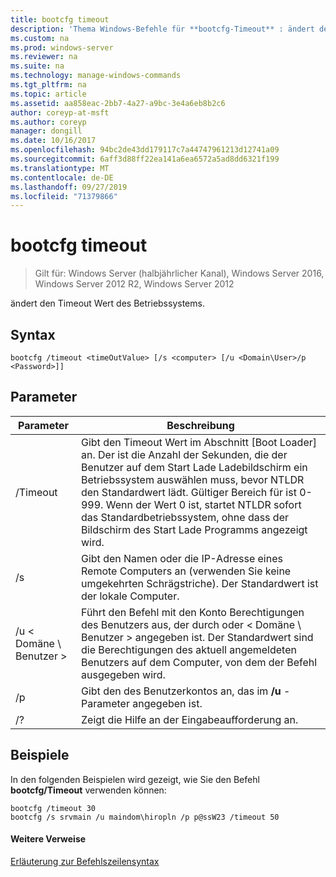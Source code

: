 ```yaml
---
title: bootcfg timeout
description: 'Thema Windows-Befehle für **bootcfg-Timeout** : ändert den Timeout Wert des Betriebssystems.'
ms.custom: na
ms.prod: windows-server
ms.reviewer: na
ms.suite: na
ms.technology: manage-windows-commands
ms.tgt_pltfrm: na
ms.topic: article
ms.assetid: aa858eac-2bb7-4a27-a9bc-3e4a6eb8b2c6
author: coreyp-at-msft
ms.author: coreyp
manager: dongill
ms.date: 10/16/2017
ms.openlocfilehash: 94bc2de43dd179117c7a44747961213d12741a09
ms.sourcegitcommit: 6aff3d88ff22ea141a6ea6572a5ad8dd6321f199
ms.translationtype: MT
ms.contentlocale: de-DE
ms.lasthandoff: 09/27/2019
ms.locfileid: "71379866"
---
```

# <a name="bootcfg-timeout"></a>bootcfg timeout

>Gilt für: Windows Server (halbjährlicher Kanal), Windows Server 2016, Windows Server 2012 R2, Windows Server 2012

ändert den Timeout Wert des Betriebssystems.

## <a name="syntax"></a>Syntax
```
bootcfg /timeout <timeOutValue> [/s <computer> [/u <Domain\User>/p <Password>]]
```
## <a name="parameters"></a>Parameter

|        Parameter        |                                                                                                                                                                                  Beschreibung                                                                                                                                                                                   |
|-------------------------|--------------------------------------------------------------------------------------------------------------------------------------------------------------------------------------------------------------------------------------------------------------------------------------------------------------------------------------------------------------------------------|
| /Timeout <timeOutValue> | Gibt den Timeout Wert im Abschnitt [Boot Loader] an. Der <timeOutValue> ist die Anzahl der Sekunden, die der Benutzer auf dem Start Lade Ladebildschirm ein Betriebssystem auswählen muss, bevor NTLDR den Standardwert lädt. Gültiger Bereich für <timeOutValue> ist 0-999. Wenn der Wert 0 ist, startet NTLDR sofort das Standardbetriebssystem, ohne dass der Bildschirm des Start Lade Programms angezeigt wird. |
|      /s <computer>      |                                                                                                                               Gibt den Namen oder die IP-Adresse eines Remote Computers an (verwenden Sie keine umgekehrten Schrägstriche). Der Standardwert ist der lokale Computer.                                                                                                                               |
|    /u < Domäne \ Benutzer >     |                                                                                       Führt den Befehl mit den Konto Berechtigungen des Benutzers aus, der durch <User> oder < Domäne \ Benutzer > angegeben ist. Der Standardwert sind die Berechtigungen des aktuell angemeldeten Benutzers auf dem Computer, von dem der Befehl ausgegeben wird.                                                                                        |
|      /p <Password>      |                                                                                                                                            Gibt den <Password> des Benutzerkontos an, das im **/u** -Parameter angegeben ist.                                                                                                                                             |
|           /?            |                                                                                                                                                                      Zeigt die Hilfe an der Eingabeaufforderung an.                                                                                                                                                                      |

## <a name="BKMK_examples"></a>Beispiele
In den folgenden Beispielen wird gezeigt, wie Sie den Befehl **bootcfg/Timeout** verwenden können:
```
bootcfg /timeout 30
bootcfg /s srvmain /u maindom\hiropln /p p@ssW23 /timeout 50
```
#### <a name="additional-references"></a>Weitere Verweise
[Erläuterung zur Befehlszeilensyntax](command-line-syntax-key.md)
